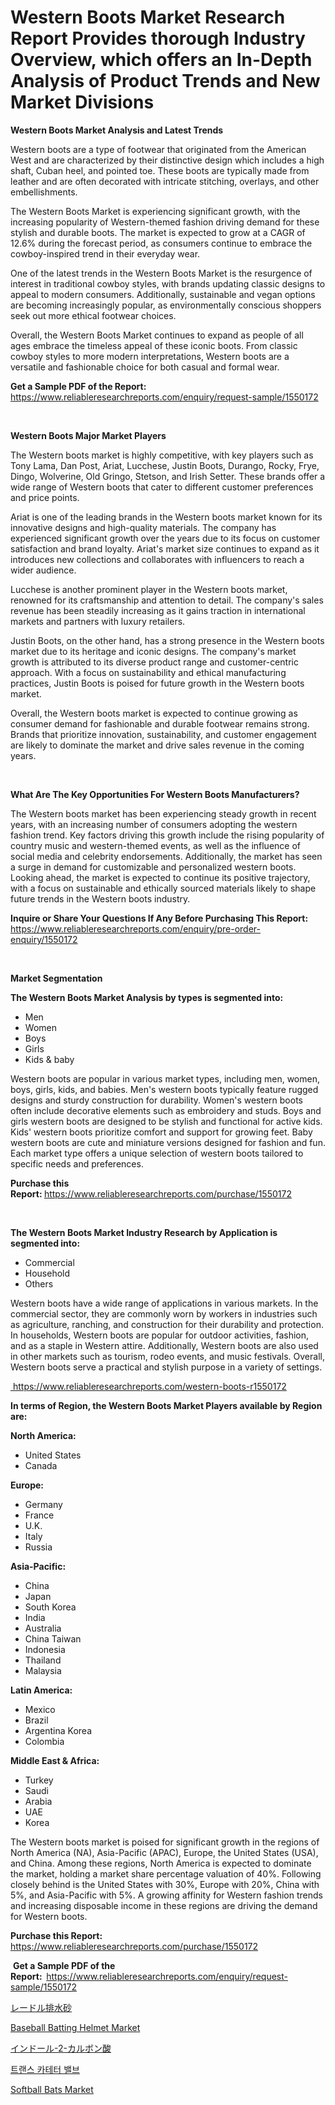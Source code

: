 <p><h1>Western Boots Market Research Report Provides thorough Industry Overview, which offers an In-Depth Analysis of Product Trends and New Market Divisions</h1></p><p><strong>Western Boots Market Analysis and Latest Trends</strong></p>
<p><p>Western boots are a type of footwear that originated from the American West and are characterized by their distinctive design which includes a high shaft, Cuban heel, and pointed toe. These boots are typically made from leather and are often decorated with intricate stitching, overlays, and other embellishments.</p><p>The Western Boots Market is experiencing significant growth, with the increasing popularity of Western-themed fashion driving demand for these stylish and durable boots. The market is expected to grow at a CAGR of 12.6% during the forecast period, as consumers continue to embrace the cowboy-inspired trend in their everyday wear.</p><p>One of the latest trends in the Western Boots Market is the resurgence of interest in traditional cowboy styles, with brands updating classic designs to appeal to modern consumers. Additionally, sustainable and vegan options are becoming increasingly popular, as environmentally conscious shoppers seek out more ethical footwear choices.</p><p>Overall, the Western Boots Market continues to expand as people of all ages embrace the timeless appeal of these iconic boots. From classic cowboy styles to more modern interpretations, Western boots are a versatile and fashionable choice for both casual and formal wear.</p></p>
<p><strong>Get a Sample PDF of the Report:&nbsp;</strong> <a href="https://www.reliableresearchreports.com/enquiry/request-sample/1550172">https://www.reliableresearchreports.com/enquiry/request-sample/1550172</a></p>
<p>&nbsp;</p>
<p><strong>Western Boots Major Market Players</strong></p>
<p><p>The Western boots market is highly competitive, with key players such as Tony Lama, Dan Post, Ariat, Lucchese, Justin Boots, Durango, Rocky, Frye, Dingo, Wolverine, Old Gringo, Stetson, and Irish Setter. These brands offer a wide range of Western boots that cater to different customer preferences and price points.</p><p>Ariat is one of the leading brands in the Western boots market known for its innovative designs and high-quality materials. The company has experienced significant growth over the years due to its focus on customer satisfaction and brand loyalty. Ariat's market size continues to expand as it introduces new collections and collaborates with influencers to reach a wider audience.</p><p>Lucchese is another prominent player in the Western boots market, renowned for its craftsmanship and attention to detail. The company's sales revenue has been steadily increasing as it gains traction in international markets and partners with luxury retailers.</p><p>Justin Boots, on the other hand, has a strong presence in the Western boots market due to its heritage and iconic designs. The company's market growth is attributed to its diverse product range and customer-centric approach. With a focus on sustainability and ethical manufacturing practices, Justin Boots is poised for future growth in the Western boots market.</p><p>Overall, the Western boots market is expected to continue growing as consumer demand for fashionable and durable footwear remains strong. Brands that prioritize innovation, sustainability, and customer engagement are likely to dominate the market and drive sales revenue in the coming years.</p></p>
<p>&nbsp;</p>
<p><strong>What Are The Key Opportunities For Western Boots Manufacturers?</strong></p>
<p><p>The Western boots market has been experiencing steady growth in recent years, with an increasing number of consumers adopting the western fashion trend. Key factors driving this growth include the rising popularity of country music and western-themed events, as well as the influence of social media and celebrity endorsements. Additionally, the market has seen a surge in demand for customizable and personalized western boots. Looking ahead, the market is expected to continue its positive trajectory, with a focus on sustainable and ethically sourced materials likely to shape future trends in the Western boots industry.</p></p>
<p><strong>Inquire or Share Your Questions If Any Before Purchasing This Report:</strong> <a href="https://www.reliableresearchreports.com/enquiry/pre-order-enquiry/1550172">https://www.reliableresearchreports.com/enquiry/pre-order-enquiry/1550172</a></p>
<p>&nbsp;</p>
<p><strong>Market Segmentation</strong></p>
<p><strong>The Western Boots Market Analysis by types is segmented into:</strong></p>
<p><ul><li>Men</li><li>Women</li><li>Boys</li><li>Girls</li><li>Kids & baby</li></ul></p>
<p><p>Western boots are popular in various market types, including men, women, boys, girls, kids, and babies. Men's western boots typically feature rugged designs and sturdy construction for durability. Women's western boots often include decorative elements such as embroidery and studs. Boys and girls western boots are designed to be stylish and functional for active kids. Kids' western boots prioritize comfort and support for growing feet. Baby western boots are cute and miniature versions designed for fashion and fun. Each market type offers a unique selection of western boots tailored to specific needs and preferences.</p></p>
<p><strong>Purchase this Report:&nbsp;</strong><a href="https://www.reliableresearchreports.com/purchase/1550172">https://www.reliableresearchreports.com/purchase/1550172</a></p>
<p>&nbsp;</p>
<p><strong>The Western Boots Market Industry Research by Application is segmented into:</strong></p>
<p><ul><li>Commercial</li><li>Household</li><li>Others</li></ul></p>
<p><p>Western boots have a wide range of applications in various markets. In the commercial sector, they are commonly worn by workers in industries such as agriculture, ranching, and construction for their durability and protection. In households, Western boots are popular for outdoor activities, fashion, and as a staple in Western attire. Additionally, Western boots are also used in other markets such as tourism, rodeo events, and music festivals. Overall, Western boots serve a practical and stylish purpose in a variety of settings.</p></p>
<p><a href="https://www.reliableresearchreports.com/western-boots-r1550172">&nbsp;https://www.reliableresearchreports.com/western-boots-r1550172</a></p>
<p><strong>In terms of Region, the Western Boots Market Players available by Region are:</strong></p>
<p>
    <p> <strong> North America: </strong>
        <ul>
            <li>United States</li>
            <li>Canada</li>
        </ul>
        </p> 
    <p> <strong> Europe: </strong>
        <ul>
            <li>Germany</li>
            <li>France</li>
            <li>U.K.</li>
            <li>Italy</li>
            <li>Russia</li>
        </ul>
        </p> 
    <p> <strong> Asia-Pacific: </strong>
        <ul>
            <li>China</li>
            <li>Japan</li>
            <li>South Korea</li>
            <li>India</li>
            <li>Australia</li>
            <li>China Taiwan</li>
            <li>Indonesia</li>
            <li>Thailand</li>
            <li>Malaysia</li>
        </ul>
        </p> 
    <p> <strong> Latin America: </strong>
        <ul>
            <li>Mexico</li>
            <li>Brazil</li>
            <li>Argentina Korea</li>
            <li>Colombia</li>
        </ul>
        </p> 
    <p> <strong> Middle East & Africa: </strong>
        <ul>
            <li>Turkey</li>
            <li>Saudi</li>
            <li>Arabia</li>
            <li>UAE</li>
            <li>Korea</li>
        </ul>
    </p>
    </p>
<p><p>The Western boots market is poised for significant growth in the regions of North America (NA), Asia-Pacific (APAC), Europe, the United States (USA), and China. Among these regions, North America is expected to dominate the market, holding a market share percentage valuation of 40%. Following closely behind is the United States with 30%, Europe with 20%, China with 5%, and Asia-Pacific with 5%. A growing affinity for Western fashion trends and increasing disposable income in these regions are driving the demand for Western boots.</p></p>
<p><strong>Purchase this Report: </strong><a href="https://www.reliableresearchreports.com/purchase/1550172">https://www.reliableresearchreports.com/purchase/1550172</a></p>
<p>&nbsp;<strong>Get a Sample PDF of the Report:&nbsp;&nbsp;</strong><a href="https://www.reliableresearchreports.com/enquiry/request-sample/1550172">https://www.reliableresearchreports.com/enquiry/request-sample/1550172</a></p>
<p><strong></strong></p>
<p><p><a href="https://github.com/JessKilback/Market-Research-Report-List-1/blob/main/1840390143621.md">レードル排水砂</a></p><p><a href="https://github.com/huqhwmcs55/Market-Research-Report-List-1/blob/main/baseball-batting-helmet-market.md">Baseball Batting Helmet Market</a></p><p><a href="https://github.com/BoydYundt1/Market-Research-Report-List-1/blob/main/1199783143620.md">インドール-2-カルボン酸</a></p><p><a href="https://github.com/AidenReinger/Market-Research-Report-List-1/blob/main/7395788151348.md">트랜스 카테터 밸브</a></p><p><a href="https://github.com/kumertitash/Market-Research-Report-List-1/blob/main/softball-bats-market.md">Softball Bats Market</a></p></p>
